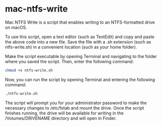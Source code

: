 # mac-ntfs-write
Mac NTFS Write is a script that enables writing to an NTFS-formatted drive on macOS.

To use this script, open a text editor (such as TextEdit) and copy and paste the above code into a new file. Save the file with a .sh extension (such as ntfs-write.sh) in a convenient location (such as your home folder).

Make the script executable by opening Terminal and navigating to the folder where you saved the script. Then, enter the following command:

```bash
chmod +x ntfs-write.sh
```

Now, you can run the script by opening Terminal and entering the following command:

```bash
./ntfs-write.sh
```

The script will prompt you for your administrator password to make the necessary changes to /etc/fstab and mount the drive. Once the script finishes running, the drive will be available for writing in the /Volumes/DRIVENAME directory and will open in Finder.
